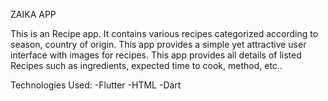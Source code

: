 ZAIKA APP

This is an Recipe app. It contains various recipes categorized according to season, country of origin. This app provides a simple yet attractive user interface with images for recipes. This app provides all details of listed Recipes such as ingredients, expected time to cook, method, etc..

Technologies Used:
-Flutter
-HTML
-Dart


